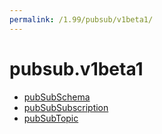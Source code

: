 ```yaml
---
permalink: /1.99/pubsub/v1beta1/
---
```


# pubsub.v1beta1



* [pubSubSchema](pubSubSchema.md)
* [pubSubSubscription](pubSubSubscription.md)
* [pubSubTopic](pubSubTopic.md)